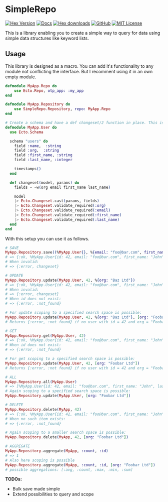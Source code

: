 # SimpleRepo

[![Hex Version](https://img.shields.io/hexpm/v/simple_repo.svg?style=flat-square)](https://hex.pm/packages/simple_repo) [![Docs](https://img.shields.io/badge/api-docs-orange.svg?style=flat-square)](https://hexdocs.pm/simple_repo) [![Hex downloads](https://img.shields.io/hexpm/dt/simple_repo.svg?style=flat-square)](https://hex.pm/packages/simple_repo) [![GitHub](https://img.shields.io/badge/vcs-GitHub-blue.svg?style=flat-square)](https://github.com/ertgl/simple_repo) [![MIT License](https://img.shields.io/hexpm/l/simple_repo.svg?style=flat-square)](LICENSE.txt)

This is a library enabling you to create a simple way to query for data using simple data structures like keyword lists.

## Usage

This library is designed as a macro. You can add it's functionality to any module not conflicting the interface. But I recomment using it in an own empty module.

```elixir
defmodule MyApp.Repo do
    use Ecto.Repo, otp_app: :my_app
end

defmodule MyApp.Repository do
    use SimpleRepo.Repository, repo: MyApp.Repo
end

# Create a schema and have a def changeset/2 function in place. This is a required convention to make this library work.
defmodule MyApp.User do
  use Ecto.Schema

  schema "users" do
    field :name,  :string
    field :org,  :string
    field :first_name, :string
    field :last_name, :integer

    timestamps()
  end

  def changeset(model, params) do
    fields = ~w(org email first_name last_name)

    model
    |> Ecto.Changeset.cast(params, fields)
    |> Ecto.Changeset.validate_required(:org)
    |> Ecto.Changeset.validate_required(:email)
    |> Ecto.Changeset.validate_required(:first_name)
    |> Ecto.Changeset.validate_required(:last_name)
  end
end

```

With this setup you can use it as follows.

```elixir
# SAVE
MyApp.Repository.save((%MyApp.User{}, %{email: "foo@bar.com", first_name: "John", last_name: "Doe", org: "Foobar Ltd"}))
# => {:ok, %MyApp.User{id: 42, email: "foo@bar.com", first_name: "John", last_name: "Doe", org: "Foobar Ltd"}}
# When invalid:
# => {:error, changeset}

# UPDATE
MyApp.Repository.update(MyApp.User, 42, %{org: "Baz Ltd"})
# => {:ok, %MyApp.User{id: 42, email: "foo@bar.com", first_name: "John", last_name: "Doe", org: "Baz Ltd"}}
# When invalid:
# => {:error, changeset}
# When id does not exist:
# => {:error, :not_found}

# For update scoping to a specified search space is possible:
MyApp.Repository.update(MyApp.User, 42, %{org: "Baz Ltd"}, [org: "Foobar Ltd"])
# Returns {:error, :not found} if no user with id = 42 and org = "Foobar Ltd"} exists

# GET
MyApp.Repository.get(MyApp.User, 42)
# => {:ok, %MyApp.User{id: 42, email: "foo@bar.com", first_name: "John", last_name: "Doe", org: "Foobar Ltd"}}
# When id does not exist:
# => {:error, :not_found}

# For get scoping to a specified search space is possible:
MyApp.Repository.update(MyApp.User, 42, [org: "Foobar Ltd"])
# Returns {:error, :not found} if no user with id = 42 and org = "Foobar Ltd"} exists

# ALL
MyApp.Repository.all(MyApp.User)
# => [%MyApp.User{id: 42, email: "foo@bar.com", first_name: "John", last_name: "Doe", org: "Baz Ltd"}, ...]
# Again scoping to a specified search space is possible:
MyApp.Repository.update(MyApp.User, [org: "Foobar Ltd"])

# DELETE
MyApp.Repository.delete(MyApp, 42)
# => {:ok, %MyApp.User{id: 42, email: "foo@bar.com", first_name: "John", last_name: "Doe", org: "Foobar Ltd"}}
# When no such item exists:
# => {:error, :not_found}

# Again scoping to a smaller search space is possible:
MyApp.Repository.delete(MyApp, 42, [org: "Foobar Ltd"])

# AGGREGATE
MyApp.Repository.aggregate(MyApp, :count, :id)
# => 1
# Also here scoping is possible
MyApp.Repository.aggregate(MyApp, :count, :id, [org: "Foobar Ltd"])
# possible aggregations: [:avg, :count, :max, :min, :sum]
```

**TODOs:**
 - Bulk save made simple
 - Extend possibilities to query and scope
